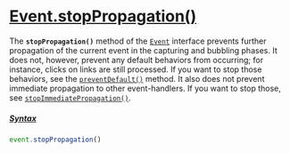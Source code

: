 # [Event.stopPropagation()](https://developer.mozilla.org/en-US/docs/Web/API/Event/stopPropagation#:~:text=The%20stopPropagation()%20method%20of,on%20links%20are%20still%20processed.)

The **`stopPropagation()`** method of the [`Event`](https://developer.mozilla.org/en-US/docs/Web/API/Event) interface prevents further propagation of the current event in the capturing and bubbling phases. It does not, however, prevent any default behaviors from occurring; for instance, clicks on links are still processed. If you want to stop those behaviors, see the [`preventDefault()`](https://developer.mozilla.org/en-US/docs/Web/API/Event/preventDefault "preventDefault()") method. It also does not prevent immediate propagation to other event-handlers. If you want to stop those, see [`stopImmediatePropagation()`](https://developer.mozilla.org/en-US/docs/Web/API/Event/stopImmediatePropagation "stopImmediatePropagation()").

##### [Syntax](https://developer.mozilla.org/en-US/docs/Web/API/Event/stopPropagation#syntax "Permalink to Syntax")

```js
event.stopPropagation()
```
